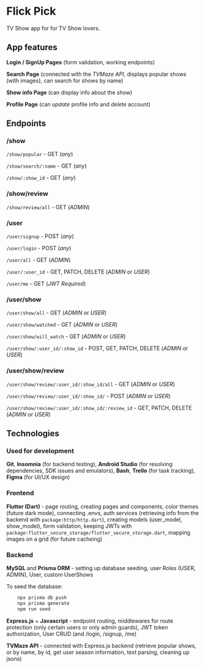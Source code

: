 # Flick Pick

TV Show app for for TV Show lovers.

## App features

**Login / SignUp Pages** (form validation, working endpoints)

**Search Page** (connected with the _TVMaze API_, displays popular shows (with images), can search for shows by name)

**Show info Page** (can display info about the show)

**Profile Page** (can _update_ profile info and _delete_ account)

## Endpoints

### /show

`/show/popular` - GET (_any_)

`/show/search/:name` - GET (_any_)

`/show/:show_id` - GET (_any_)

### /show/review

`/show/review/all` - GET (_ADMIN_)

### /user

`/user/signup` - POST (_any_)

`/user/login` - POST (_any_)

`/user/all` - GET (_ADMIN_)

`/user/:user_id` - GET, PATCH, DELETE (_ADMIN_ or _USER_)

`/user/me` - GET (_JWT Required_)

### /user/show

`/user/show/all` - GET (_ADMIN_ or _USER_)

`/user/show/watched` - GET (_ADMIN_ or _USER_)

`/user/show/will_watch` - GET (_ADMIN_ or _USER_)

`/user/show/:user_id/:show_id` - POST, GET, PATCH, DELETE (_ADMIN_ or _USER_)

### /user/show/review

`/user/show/review/:user_id/:show_id/all` - GET (_ADMIN_ or _USER_)

`/user/show/review/:user_id/:show_id/` - POST (_ADMIN_ or _USER_)

`/user/show/review/:user_id/:show_id/:review_id` - GET, PATCH, DELETE (_ADMIN_ or _USER_)

## Technologies

### Used for development

**Git**, **Insomnia** (for backend testing), **Android Studio** (for resolving dependencies, SDK issues and emulators), **Bash**, **Trello** (for task tracking), **Figma** (for UI/UX design)

### Frontend

**Flutter (Dart)** - page routing, creating pages and components, color themes (future dark mode), connecting .envs, auth services (retrieving info from the backend with `package:http/http.dart`), creating models (user_model, show_model), form validation, keeping JWTs with `package:flutter_secure_storage/flutter_secure_storage.dart`, mapping images on a grid (for future cacheing)

### Backend

**MySQL** and **Prisma ORM** - setting up database seeding, user Roles (USER, ADMIN), User, custom UserShows

To seed the database:

```bash
    npx prisma db push
    npx prisma generate
    npm run seed
```

**Express.js** + **Javascript** - endpoint routing, middlewares for route protection (only certain users or only admin guards), JWT token authorization, User CRUD (and /login, /signup, /me)

**TVMaze API** - connected with Express.js backend (retrieve popular shows, or by name, by id, get user season information, text parsing, cleaning up jsons)
